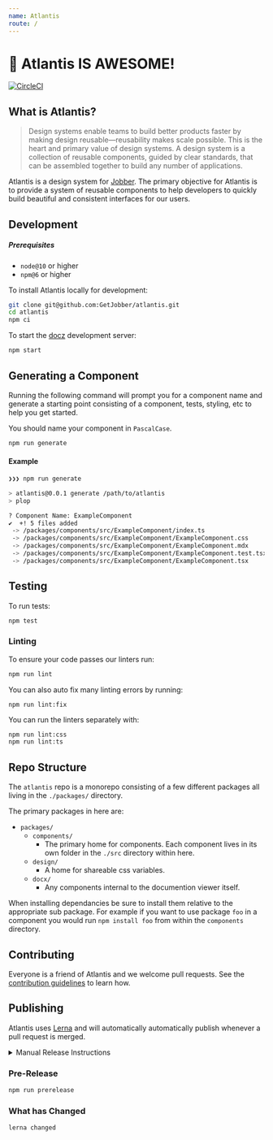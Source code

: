 ```yaml
---
name: Atlantis
route: /
---
```


# 🔱 Atlantis IS AWESOME!

[![CircleCI](https://circleci.com/gh/GetJobber/atlantis/tree/master.svg?style=svg&circle-token=3f1b0343273ef589350516e23713e81c8c3ac094)](https://circleci.com/gh/GetJobber/atlantis/tree/master)

## What is Atlantis?

> Design systems enable teams to build better products faster by making design
> reusable—reusability makes scale possible. This is the heart and primary value
> of design systems. A design system is a collection of reusable components,
> guided by clear standards, that can be assembled together to build any number
> of applications.

Atlantis is a design system for [Jobber](https://getjobber.com). The primary
objective for Atlantis is to provide a system of reusable components to help
developers to quickly build beautiful and consistent interfaces for our users.

## Development

##### Prerequisites

- `node@10` or higher
- `npm@6` or higher

To install Atlantis locally for development:

```sh
git clone git@github.com:GetJobber/atlantis.git
cd atlantis
npm ci
```

To start the [docz](https://www.docz.site/) development server:

```sh
npm start
```

## Generating a Component

Running the following command will prompt you for a component name and generate
a starting point consisting of a component, tests, styling, etc to help you get
started.

You should name your component in `PascalCase`.

```sh
npm run generate
```

#### Example

```sh
❯❯❯ npm run generate

> atlantis@0.0.1 generate /path/to/atlantis
> plop

? Component Name: ExampleComponent
✔  +! 5 files added
 -> /packages/components/src/ExampleComponent/index.ts
 -> /packages/components/src/ExampleComponent/ExampleComponent.css
 -> /packages/components/src/ExampleComponent/ExampleComponent.mdx
 -> /packages/components/src/ExampleComponent/ExampleComponent.test.tsx
 -> /packages/components/src/ExampleComponent/ExampleComponent.tsx
```

## Testing

To run tests:

```sh
npm test
```

### Linting

To ensure your code passes our linters run:

```sh
npm run lint
```

You can also auto fix many linting errors by running:

```
npm run lint:fix
```

You can run the linters separately with:

```sh
npm run lint:css
npm run lint:ts
```

## Repo Structure

The `atlantis` repo is a monorepo consisting of a few different packages all
living in the `./packages/` directory.

The primary packages in here are:

- `packages/`
  - `components/`
    - The primary home for components. Each component lives in its own folder in
      the `./src` directory within here.
  - `design/`
    - A home for shareable css variables.
  - `docx/`
    - Any components internal to the documention viewer itself.

When installing dependancies be sure to install them relative to the appropriate
sub package. For example if you want to use package `foo` in a component you
would run `npm install foo` from within the `components` directory.

## Contributing

Everyone is a friend of Atlantis and we welcome pull requests. See the
[contribution guidelines](/CONTRIBUTING.md) to learn how.

## Publishing

Atlantis uses [Lerna](https://github.com/lerna/lerna) and will automatically
automatically publish whenever a pull request is merged.

<details>
<summary>Manual Release Instructions</summary>
<p>Follow <a href="https://semver.org" target="_blank">semver</a> when choosing versions.</p>
<code>npm run release-the-kraken</code>
</details>

### Pre-Release

```sh
npm run prerelease
```

### What has Changed

```sh
lerna changed
```
